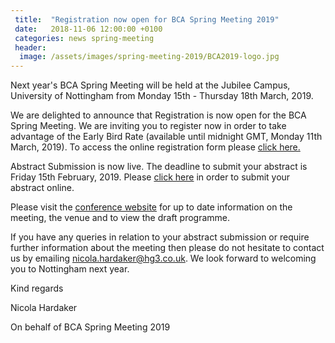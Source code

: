 ```yaml
---
 title:  "Registration now open for BCA Spring Meeting 2019"
 date:   2018-11-06 12:00:00 +0100
 categories: news spring-meeting
 header:
  image: /assets/images/spring-meeting-2019/BCA2019-logo.jpg 
---
```


Next year's BCA Spring Meeting will be held at the Jubilee Campus, University of Nottingham from Monday 15th - Thursday 18th March, 2019. 

We are delighted to announce that Registration is now open for the BCA Spring Meeting. We are inviting you to register now in order to take advantage of the Early Bird Rate (available until midnight GMT, Monday 11th March, 2019). 
To access the online registration form please [click here.](https://registrations.hg3conferences.co.uk/hg3/frontend/reg/tOtherPage.csp?pageID=43260&eventID=131&mainFramePageID=43260&CSPCHD=005001000000p2OrJauQcAtYMF5gt3mh6HXU9nzRoerWbVtVCV)

Abstract Submission is now live. The deadline to submit your abstract is Friday 15th February, 2019. Please [click here](https://hg3.co.uk/bca/) in order to submit your abstract online. 

Please visit the [conference website](https://registrations.hg3conferences.co.uk/hg3/frontend/reg/thome.csp?pageID=43201&eventID=131) for up to date information on the meeting, the venue and to view the draft programme.

If you have any queries in relation to your abstract submission or require further information about the meeting then please do not hesitate to contact us by emailing nicola.hardaker@hg3.co.uk. We look forward to welcoming you to Nottingham next year. 

Kind regards

Nicola Hardaker

On behalf of BCA Spring Meeting 2019

